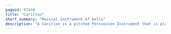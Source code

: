 ```yaml
---
pageid: 87440
title: "Carillon"
short_summary: "Musical instrument of bells"
description: "A Carillon is a pitched Percussion Instrument that is played with a Keyboard and consists of at least 23 Bells. The Bells are cast in Bronze and Hang in fixed Suspension and tuned in chromatic Order so as to be sounded harmoniously together. They are struck with Clappers connected to a Keyboard of wooden Batons played with the Hands and Pedals played with the Feet. Often housed in Bell Towers Carillons are usually owned by Churches Universities or Municipalities. They can include an automatic System through which the Time is announced and simple Tunes are played throughout the Day."
---
```

